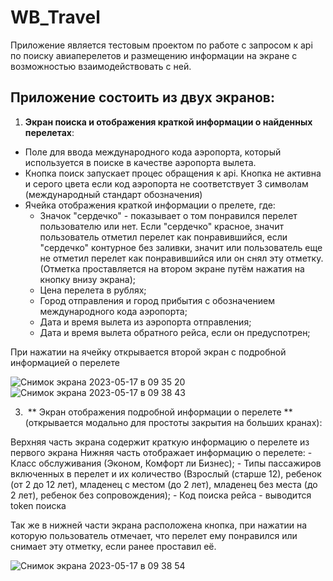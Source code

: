 # WB_Travel

Приложение является тестовым проектом по работе с запросом к api по поиску авиаперелетов и размещению информации на экране с возможностью взаимодействовать с ней. 

## Приложение состоить из двух экранов:
1. **Экран поиска и отображения краткой информации о найденных перелетах**:
  - Поле для ввода международного кода аэропорта, который используется в поиске в качестве аэропорта вылета.
  - Кнопка поиск запускает процес обращения к api. Кнопка не активна и серого цвета если код аэропорта не соответствует 3 символам (международный стандарт обозначения)
  - Ячейка отображения краткой информации о прелете, где:
    - Значок "сердечко" - показывает о том понравился перелет пользователю или нет. Если "сердечко" красное, значит пользователь отметил перелет как понравившийся, если "сердечко" контурное без заливки, значит или пользователь еще не отметил перелет как понравившийся или он снял эту отметку. (Отметка проставляется на втором экране путём нажатия на кнопку внизу экрана);
    - Цена перелета в рублях;
    - Город отправления и город прибытия с обозначением международного кода аэропорта;
    - Дата и время вылета из аэропорта отправления;
    - Дата и время вылета обратного рейса, если он предуспотрен;
 
 При нажатии на ячейку открывается второй экран с подробной информацией о перелете
  
  ![Снимок экрана 2023-05-17 в 09 35 20](https://github.com/ACID-Sky/WB_Travel/assets/103752883/2aa5e37e-9c15-4a27-84d7-029ddda49b9e)
  ![Снимок экрана 2023-05-17 в 09 38 43](https://github.com/ACID-Sky/WB_Travel/assets/103752883/f6e52c2e-8a5c-4eb8-9618-41aab863599b)

3.  ** Экран отображения подробной информации о перелете ** (открывается модально для простоты закрытия на больших кранах):
  
  Верхняя часть экрана содержит краткую информацию о перелете из первого экрана
  Нижняя часть отображает информацию о перелете:
    - Класс обслуживания (Эконом, Комфорт ли Бизнес);
    - Типы пассажиров включенных в перелет и их количество (Взрослый (старше 12), ребенок (от 2 до 12 лет), младенец с местом (до 2 лет), младенец без места (до 2 лет), ребенок без сопровождения);
    - Код поиска рейса - выводится token поиска
 
 Так же в нижней части экрана расположена кнопка, при нажатии на которую пользователь отмечает, что перелет ему понравился или снимает эту отметку, если ранее проставил её.
 
![Снимок экрана 2023-05-17 в 09 38 54](https://github.com/ACID-Sky/WB_Travel/assets/103752883/34dda385-1f0e-4094-83cf-d3aa955d86b3)
    
    

    
